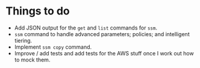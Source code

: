 # Things to do

* Add JSON output for the `get` and `list` commands for `ssm`.
* `ssm` command to handle advanced parameters; policies; and intelligent tiering.
* Implement `ssm copy` command.
* Improve / add tests and add tests for the AWS stuff once I work out how to mock them.
